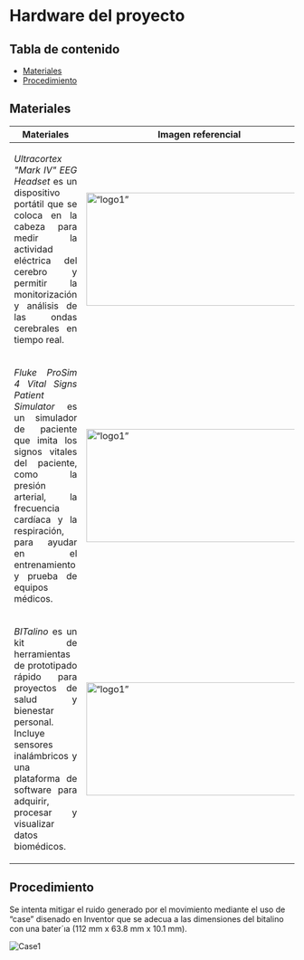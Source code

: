 # Hardware del proyecto

## Tabla de contenido
- [Materiales](#Materiales)
- [Procedimiento](#Procedimiento)

## Materiales

| Materiales             | Imagen referencial                                              |
| ----------------- | ------------------------------------------------------------------ |
| <p align="justify"> *Ultracortex "Mark IV" EEG Headset* es un dispositivo portátil que se coloca en la cabeza para medir la actividad eléctrica del cerebro y permitir la monitorización y análisis de las ondas cerebrales en tiempo real.</p>| <img src="https://docs.openbci.com/assets/images/UCM4-Product-2-28967dab0bd940f3b3fe67d2c7d9fcdb.JPG" alt= “logo1” height="200" width="400"> |
| <p align="justify"> *Fluke ProSim 4 Vital Signs Patient Simulator* es un simulador de paciente que imita los signos vitales del paciente, como la presión arterial, la frecuencia cardíaca y la respiración, para ayudar en el entrenamiento y prueba de equipos médicos.</p>| <img src="https://www.flukebiomedical.com/sites/default/files/styles/slideshow_image/public/prosim4front_0.png" alt= “logo1” height="200" width="400">|
| <p align="justify"> *BITalino* es un kit de herramientas de prototipado rápido para proyectos de salud y bienestar personal. Incluye sensores inalámbricos y una plataforma de software para adquirir, procesar y visualizar datos biomédicos.</p>| <img src="http://cdn.shopify.com/s/files/1/0595/1068/5887/products/BITalino-Board.1.jpg?v=1646224819" alt= “logo1” height="200" width="400">|

## Procedimiento

Se intenta mitigar el ruido generado por el movimiento mediante el uso de “case” disenado 
en Inventor que se adecua a las dimensiones
del bitalino con una bater´ıa (112 mm x 63.8 mm x 10.1 mm).

![Case1](https://github.com/fruizg/Introduccion_de_senales/assets/142452596/ca6bca08-3721-4ce2-be56-7a8a29346aae)

